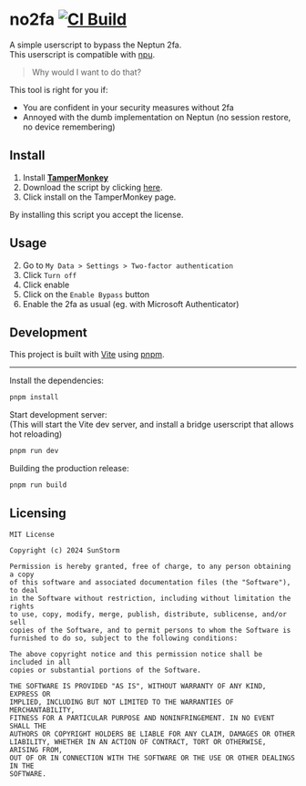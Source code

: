 # no2fa [![CI Build](https://github.com/MrExplode/no2fa/actions/workflows/check.yml/badge.svg)](https://github.com/MrExplode/no2fa/actions/workflows/check.yml)

A simple userscript to bypass the Neptun 2fa.  
This userscript is compatible with [npu](https://github.com/solymosi/npu).

> Why would I want to do that?

This tool is right for you if:
- You are confident in your security measures without 2fa
- Annoyed with the dumb implementation on Neptun (no session restore, no device remembering)

## Install
1. Install [**TamperMonkey**](https://www.tampermonkey.net/)
2. Download the script by clicking [here](https://github.com/MrExplode/no2fa/releases/latest/download/no2fa.user.js).
3. Click install on the TamperMonkey page.

By installing this script you accept the license.

## Usage
2. Go to `My Data > Settings > Two-factor authentication`
3. Click `Turn off`
4. Click enable
5. Click on the `Enable Bypass` button
6. Enable the 2fa as usual (eg. with Microsoft Authenticator)

## Development
This project is built with [Vite](https://vitejs.dev/) using [pnpm](https://pnpm.io/).   

---
Install the dependencies:
```bash
pnpm install
```
Start development server:  
(This will start the Vite dev server, and install a bridge userscript that allows hot reloading)
```bash
pnpm run dev
```
Building the production release:
```bash
pnpm run build
```

## Licensing
```
MIT License

Copyright (c) 2024 SunStorm

Permission is hereby granted, free of charge, to any person obtaining a copy
of this software and associated documentation files (the "Software"), to deal
in the Software without restriction, including without limitation the rights
to use, copy, modify, merge, publish, distribute, sublicense, and/or sell
copies of the Software, and to permit persons to whom the Software is
furnished to do so, subject to the following conditions:

The above copyright notice and this permission notice shall be included in all
copies or substantial portions of the Software.

THE SOFTWARE IS PROVIDED "AS IS", WITHOUT WARRANTY OF ANY KIND, EXPRESS OR
IMPLIED, INCLUDING BUT NOT LIMITED TO THE WARRANTIES OF MERCHANTABILITY,
FITNESS FOR A PARTICULAR PURPOSE AND NONINFRINGEMENT. IN NO EVENT SHALL THE
AUTHORS OR COPYRIGHT HOLDERS BE LIABLE FOR ANY CLAIM, DAMAGES OR OTHER
LIABILITY, WHETHER IN AN ACTION OF CONTRACT, TORT OR OTHERWISE, ARISING FROM,
OUT OF OR IN CONNECTION WITH THE SOFTWARE OR THE USE OR OTHER DEALINGS IN THE
SOFTWARE.
```